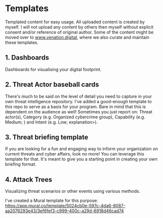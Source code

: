 # Templates
Templated content for easy usage. All uploaded content is created by myself. I will not upload any content by others then myself without explicit consent and/or reference of original author. Some of the content might be moved over to www.venation.digital, where we also curate and maintain these templates.

## 1. Dashboards

Dashboards for visualising your digital footprint.

## 2. Threat Actor baseball cards

There's much to be said on the level of detail you need to capture in your own threat intelligence repository. I've added a good-enough template to this repo to serve as a basis for your program. Bare in mind that this is dependent on the audience as well! Sometimes you just report on: Threat actor(s), Category	(e.g. Organized cybercrime group), Capability	(e.g. Medium; <explanation>) and Intent	(e.g. Low; explanation>).

## 3. Threat briefing template

If you are looking for a fun and engaging way to inform your organization on current threats and cyber affairs, look no more! You can leverage this template for that. It's meant to give you a starting point in creating your own briefing format. 

## 4. Attack Trees

Visualizing threat scenarios or other events using various methods.

I've created a Mural template for this purpose: https://app.mural.co/template/5024cb0e-597c-4da6-8087-aa2076293e43/3ef6fef3-c999-400c-a29d-6918d46cad74
